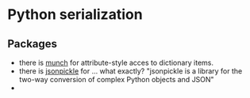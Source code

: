 # Python serialization

## Packages

- there is [munch](https://github.com/Infinidat/munch) for attribute-style acces to dictionary items.
- there is [jsonpickle](https://github.com/jsonpickle/jsonpickle) for ... what exactly? "jsonpickle is a library for the two-way conversion of complex Python objects and JSON"
- 
